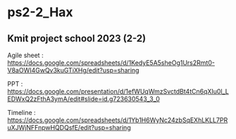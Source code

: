 # ps2-2_Hax
## Kmit project school 2023 (2-2)

Agile sheet : https://docs.google.com/spreadsheets/d/1KedyE5A5sheOg1Urs2Rmt0-V8aOWI4GwQv3kuGTiXHg/edit?usp=sharing

PPT : https://docs.google.com/presentation/d/1efWUqWmzSvctdBt4tCn6qXIu0l_LEDWxQ2zFthA3ymA/edit#slide=id.g723630543_3_0

Timeline : https://docs.google.com/spreadsheets/d/1Yb1H6WyNc24zbSqEXhLKLL7PRuXJWjNFFnpwHQDQsfE/edit?usp=sharing
